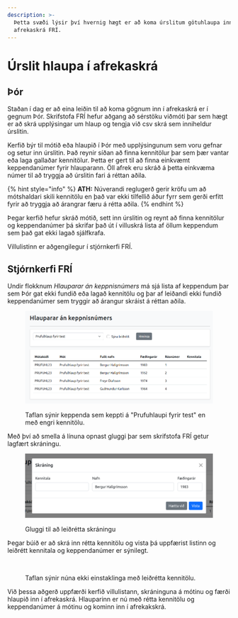 ```yaml
---
description: >-
  Þetta svæði lýsir því hvernig hægt er að koma úrslitum götuhlaupa inn í
  afrekaskrá FRÍ.
---
```


# Úrslit hlaupa í afrekaskrá

## Þór

Staðan í dag er að eina leiðin til að koma gögnum inn í afrekaskrá er í gegnum Þór. Skrifstofa FRÍ hefur aðgang að sérstöku viðmóti þar sem hægt er að skrá upplýsingar um hlaup og tengja við csv skrá sem inniheldur úrslitin.

Kerfið býr til mótið eða hlaupið í Þór með upplýsingunum sem voru gefnar og setur inn úrslitin. Það reynir síðan að finna kennitölur þar sem þær vantar eða laga gallaðar kennitölur. Þetta er gert til að finna einkvæmt keppendanúmer fyrir hlauparann. Öll afrek eru skráð á þetta einkvæma númer til að tryggja að úrslitin fari á réttan aðila.

{% hint style="info" %}
**ATH:** Núverandi reglugerð gerir kröfu um að mótshaldari skili kennitölu en það var ekki tilfellið áður fyrr sem gerði erfitt fyrir að tryggja að árangrar færu á rétta aðila.
{% endhint %}

Þegar kerfið hefur skráð mótið, sett inn úrslitin og reynt að finna kennitölur og keppendanúmer þá skrifar það út í villuskrá lista af öllum keppendum sem það gat ekki lagað sjálfkrafa.

Villulistinn er aðgengilegur í stjórnkerfi FRÍ.

## Stjórnkerfi FRÍ

Undir flokknum _Hlauparar án keppnisnúmers_ má sjá lista af keppendum þar sem Þór gat ekki fundið eða lagað kennitölu og þar af leiðandi ekki fundið keppendanúmer sem tryggir að árangur skráist á réttan aðila.

<figure><img src="../../.gitbook/assets/urslit-hlaupa/01.png" alt=""><figcaption><p>Taflan sýnir keppenda sem keppti á "Prufuhlaupi fyrir test" en með engri kennitölu.</p></figcaption></figure>

Með því að smella á línuna opnast gluggi þar sem skrifstofa FRÍ getur lagfært skráningu.

<figure><img src="../../.gitbook/assets/urslit-hlaupa/02.png" alt=""><figcaption><p>Gluggi til að leiðrétta skráningu</p></figcaption></figure>

Þegar búið er að skrá inn rétta kennitölu og vista þá uppfærist listinn og leiðrétt kennitala og keppendanúmer er sýnilegt.

<figure><img src="../../.gitbook/assets/urslit-hlaupa/03.png" alt=""><figcaption><p>Taflan sýnir núna ekki einstaklinga með leiðrétta kennitölu.</p></figcaption></figure>

Við þessa aðgerð uppfærði kerfið villulistann, skráninguna á mótinu og færði hlaupið inn í afrekaskrá. Hlauparinn er nú með rétta kennitölu og keppendanúmer á mótinu og kominn inn í afrekakskrá.